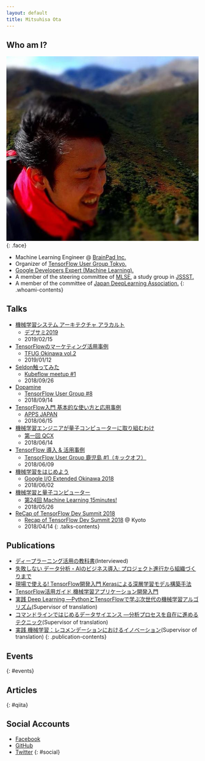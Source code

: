 ```yaml
---
layout: default
title: Mitsuhisa Ota
---
```


## Who am I?

![face](assets/img/logo.jpg){: .face}

- Machine Learning Engineer @ [BrainPad Inc.](https://www.brainpad.co.jp/)
- Organizer of [TensorFlow User Group Tokyo.](https://tfug.jp)
- [Google Developers Expert (Machine Learning).](https://developers.google.com/experts/people/mitsuhisa-ota)
- A member of the steering committee of [MLSE](https://sites.google.com/view/sig-mlse), a study group in [JSSST.](http://www.jssst.or.jp/)
- A member of the committee of [Japan DeepLearning Association.](https://www.jdla.org/)
{: .whoami-contents}

## Talks

- [機械学習システム アーキテクチャ アラカルト](https://www.slideshare.net/BrainPad/ss-131876455)
  - [デブサミ2019](https://event.shoeisha.jp/devsumi/20190214/)
  - 2019/02/15
- [TensorFlowのマーケティング活用事例](https://docs.google.com/presentation/d/e/2PACX-1vStBfkGdgAnJN6y-01e5QxRodOHQE_5CAu2jCkGw1n0S12IPxo_hyJB1VwAxkg_Z3vkA8Kf4VY_ekR1/pub?start=false&loop=false&delayms=3000)
  - [TFUG Okinawa vol.2](https://tfug-okinawa.connpass.com/event/109390/)
  - 2019/01/12
- [Seldon触ってみた](https://docs.google.com/presentation/d/e/2PACX-1vQurY8sa3Tx6kdI0noE_IvhXDX8ukpNAMTL_vA_1lldZTkwygxEYhaMgvLlY5iuNLqW6jDUZ4rMB6jD/pub?start=false&loop=false&delayms=3000)
  - [Kubeflow meetup #1](https://daft.connpass.com/event/100292/)
  - 2018/09/26
- [Dopamine](https://docs.google.com/presentation/d/e/2PACX-1vTqTs68hKJSLLqmvPmjxNRt_xfPpQdegBKsZ4enxHZRhs1URk5tMW8y2_o8-mvlT9nhOZhDgNu0yIGP/pub?start=false&loop=false&delayms=3000)
  - [TensorFlow User Group #8](https://tfug-tokyo.connpass.com/event/97836/)
  - 2018/09/14
- [TensorFlow入門 基本的な使い方と応用事例](https://docs.google.com/presentation/d/e/2PACX-1vRZEQVh0KHDEedwRcnlWsZK0C72yq7dA11WKyYCw6UffBShIMADrhJ0_tKfH_Y9SAMH1enljA_5p2IC/pub?start=false&loop=false&delayms=3000)
  - [APPS JAPAN](https://www.f2ff.jp/apps-japan/2018/)
  - 2018/06/15
- [機械学習エンジニアが量子コンピューターに取り組むわけ](https://docs.google.com/presentation/d/e/2PACX-1vRfRoJhZgFeMNQos18v5yU5i5DWW88kxPoNzaIRf0XvvB_kgJiz04ZuI-k50Z3urOXx2zuUAcUtgKQ_/pub?start=false&loop=false&delayms=3000)
  - [第一回 QCX](https://qri.connpass.com/event/86413/)
  - 2018/06/14
- [TensorFlow 導入 & 活用事例]()
  - [TensorFlow User Group 鹿児島 #1（キックオフ）](https://tfug-kagoshima.connpass.com/event/87992/)
  - 2018/06/09
- [機械学習をはじめよう](https://docs.google.com/presentation/d/e/2PACX-1vQfv2VjMln4MM6SMvqQfYwYZVAEHx0XgeRqKCdk89BwlmjW91gI4TH5lqMUVGFubyKq69QfH8_nnug1/pub?start=false&loop=false&delayms=3000)
  - [Google I/O Extended Okinawa 2018](https://okipug.connpass.com/event/86509/)
  - 2018/06/02
- [機械学習と量子コンピューター](https://docs.google.com/presentation/d/e/2PACX-1vQi0aTmmQEYWAjmE0x9uXPvPqvlk31-2ZUM-qJxbHP_1B_0P__-97vRkO7iTgjF2zN67WKpq5TYqSQs/pub?start=false&loop=false&delayms=3000)
  - [第24回 Machine Learning 15minutes!](https://machine-learning15minutes.connpass.com/event/85393/)
  - 2018/05/26
- [ReCap of TensorFlow Dev Summit 2018](https://docs.google.com/presentation/d/e/2PACX-1vSMGl0DXxtS6wtykuNq-A6P_Ew6NLrY6xiK4YCoFdiMJDzqEMFplkrLaaMT-VIh-ulGE_Oc9wY-ahlm/pub?start=false&loop=false&delayms=3000)
  - [Recap of TensorFlow Dev Summit 2018](https://gdgkyoto.connpass.com/event/83884/) @ Kyoto
  - 2018/04/14
{: .talks-contents}

## Publications

- [ディープラーニング活用の教科書](https://www.amazon.co.jp/dp/4296100548)(Interviewed)
- [失敗しない データ分析・AIのビジネス導入: プロジェクト進行から組織づくりまで](https://www.amazon.co.jp/dp/4627854110)
- [現場で使える! TensorFlow開発入門 Kerasによる深層学習モデル構築手法](https://www.amazon.co.jp/dp/4798154121)
- [TensorFlow活用ガイド 機械学習アプリケーション開発入門](https://www.amazon.co.jp/dp/4774195049)
- [実践 Deep Learning ―PythonとTensorFlowで学ぶ次世代の機械学習アルゴリズム](https://www.amazon.co.jp/dp/4873118328)(Supervisor of translation)
- [コマンドラインではじめるデータサイエンス ―分析プロセスを自在に進めるテクニック](https://www.amazon.co.jp/dp/4873117410)(Supervisor of translation)
- [実践 機械学習：レコメンデーションにおけるイノベーション](https://community.mapr.jp/pdf-practical-machine-learning.html)(Supervisor of translation)
{: .publication-contents}

## Events
{: #events}

## Articles

{: #qiita}

## Social Accounts

- [Facebook](https://www.facebook.com/ohtaman)
- [GitHub](https://github.com/ohtaman)
- [Twitter](https://twitter.com/ohtaman)
{: #social}
